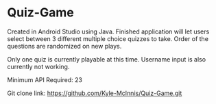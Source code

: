 # Quiz-Game
Created in Android Studio using Java. Finished application will let users
select between 3 different multiple choice quizzes to take. Order of the questions
are randomized on new plays.

Only one quiz is currently playable at this time. Username input is also currently not working.

Minimum API Required: 23

Git clone link: https://github.com/Kyle-McInnis/Quiz-Game.git

